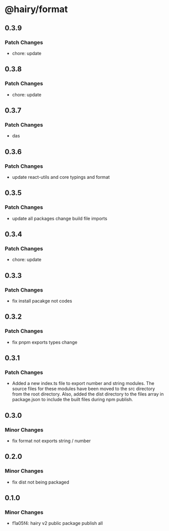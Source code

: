 # @hairy/format

## 0.3.9

### Patch Changes

- chore: update

## 0.3.8

### Patch Changes

- chore: update

## 0.3.7

### Patch Changes

- das

## 0.3.6

### Patch Changes

- update react-utils and core typings and format

## 0.3.5

### Patch Changes

- update all packages change build file imports

## 0.3.4

### Patch Changes

- chore: update

## 0.3.3

### Patch Changes

- fix install pacakge not codes

## 0.3.2

### Patch Changes

- fix pnpm exports types change

## 0.3.1

### Patch Changes

- Added a new index.ts file to export number and string modules. The source files for these modules have been moved to the src directory from the root directory. Also, added the dist directory to the files array in package.json to include the built files during npm publish.

## 0.3.0

### Minor Changes

- fix format not exports string / number

## 0.2.0

### Minor Changes

- fix dist not being packaged

## 0.1.0

### Minor Changes

- f1a05f4: hairy v2 public package publish all

